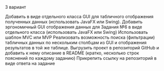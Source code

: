 3 вариант


Добавить в виде отдельного класса GUI для табличного отображения полученных данных (использовать JavaFX или Swing).
Добавить эргономичный GUI отображения данных для Задания №6 в виде отдельного класса (использовать JavaFX или Swing)
Использовать шаблон MVC или MVP
Реализовать возможность поиска (фильтрации) табличных данных по нескольким столбцам из GUI и отображения результатов в той же таблице.
Выгрузить проект в репозиторий GitHub и добавить к нему описание в README (кратко, несколько строк пояснений по каждому заданию)
Прикрепить ссылку на репозиторий в виде ответа на задание
